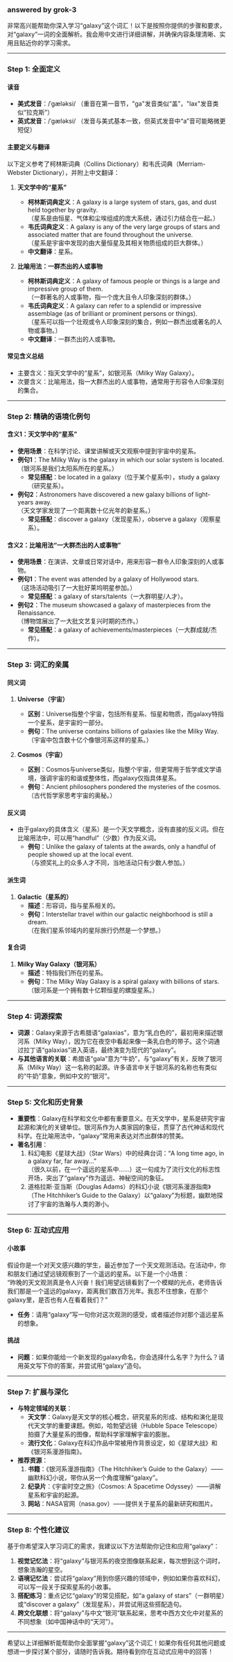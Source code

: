 ### answered by grok-3
非常高兴能帮助你深入学习“galaxy”这个词汇！以下是按照你提供的步骤和要求，对“galaxy”一词的全面解析。我会用中文进行详细讲解，并确保内容条理清晰、实用且贴近你的学习需求。

---

### Step 1: 全面定义
#### 读音
- **美式发音**：/ˈɡæləksi/ （重音在第一音节，"ga"发音类似“盖”，"lax"发音类似“拉克斯”）
- **英式发音**：/ˈɡæləksi/ （发音与美式基本一致，但英式发音中“a”音可能略微更短促）

#### 主要定义与翻译
以下定义参考了柯林斯词典（Collins Dictionary）和韦氏词典（Merriam-Webster Dictionary），并附上中文翻译：

1. **天文学中的“星系”**  
   - **柯林斯词典定义**：A galaxy is a large system of stars, gas, and dust held together by gravity.  
     （星系是由恒星、气体和尘埃组成的庞大系统，通过引力结合在一起。）  
   - **韦氏词典定义**：A galaxy is any of the very large groups of stars and associated matter that are found throughout the universe.  
     （星系是宇宙中发现的由大量恒星及其相关物质组成的巨大群体。）  
   - **中文翻译**：星系。

2. **比喻用法：一群杰出的人或事物**  
   - **柯林斯词典定义**：A galaxy of famous people or things is a large and impressive group of them.  
     （一群著名的人或事物，指一个庞大且令人印象深刻的群体。）  
   - **韦氏词典定义**：A galaxy can refer to a splendid or impressive assemblage (as of brilliant or prominent persons or things).  
     （星系可以指一个壮观或令人印象深刻的集合，例如一群杰出或著名的人物或事物。）  
   - **中文翻译**：一群杰出的人或事物。

#### 常见含义总结
- 主要含义：指天文学中的“星系”，如银河系（Milky Way Galaxy）。
- 次要含义：比喻用法，指一大群杰出的人或事物，通常用于形容令人印象深刻的集合。

---

### Step 2: 精确的语境化例句
#### 含义1：天文学中的“星系”
- **使用场景**：在科学讨论、课堂讲解或天文观察中提到宇宙中的星系。
- **例句1**：The Milky Way is the galaxy in which our solar system is located.  
  （银河系是我们太阳系所在的星系。）  
  - **常见搭配**：be located in a galaxy（位于某个星系中），study a galaxy（研究星系）。
- **例句2**：Astronomers have discovered a new galaxy billions of light-years away.  
  （天文学家发现了一个距离数十亿光年的新星系。）  
  - **常见搭配**：discover a galaxy（发现星系），observe a galaxy（观察星系）。

#### 含义2：比喻用法“一大群杰出的人或事物”
- **使用场景**：在演讲、文章或日常对话中，用来形容一群令人印象深刻的人或事物。
- **例句1**：The event was attended by a galaxy of Hollywood stars.  
  （这场活动吸引了一大批好莱坞明星参加。）  
  - **常见搭配**：a galaxy of stars/talents（一大群明星/人才）。
- **例句2**：The museum showcased a galaxy of masterpieces from the Renaissance.  
  （博物馆展出了一大批文艺复兴时期的杰作。）  
  - **常见搭配**：a galaxy of achievements/masterpieces（一大群成就/杰作）。

---

### Step 3: 词汇的亲属
#### 同义词
1. **Universe（宇宙）**  
   - **区别**：Universe指整个宇宙，包括所有星系、恒星和物质，而galaxy特指一个星系，是宇宙的一部分。  
   - **例句**：The universe contains billions of galaxies like the Milky Way.  
     （宇宙中包含数十亿个像银河系这样的星系。）

2. **Cosmos（宇宙）**  
   - **区别**：Cosmos与universe类似，指整个宇宙，但更常用于哲学或文学语境，强调宇宙的和谐或整体性，而galaxy仅指具体星系。  
   - **例句**：Ancient philosophers pondered the mysteries of the cosmos.  
     （古代哲学家思考宇宙的奥秘。）

#### 反义词
- 由于galaxy的具体含义（星系）是一个天文学概念，没有直接的反义词。但在比喻用法中，可以用“handful”（少数）作为反义词。  
  - **例句**：Unlike the galaxy of talents at the awards, only a handful of people showed up at the local event.  
    （与颁奖礼上的众多人才不同，当地活动只有少数人参加。）

#### 派生词
1. **Galactic（星系的）**  
   - **描述**：形容词，指与星系相关的。  
   - **例句**：Interstellar travel within our galactic neighborhood is still a dream.  
     （在我们星系邻域内的星际旅行仍然是一个梦想。）

#### 复合词
1. **Milky Way Galaxy（银河系）**  
   - **描述**：特指我们所在的星系。  
   - **例句**：The Milky Way Galaxy is a spiral galaxy with billions of stars.  
     （银河系是一个拥有数十亿颗恒星的螺旋星系。）

---

### Step 4: 词源探索
- **词源**：Galaxy来源于古希腊语“galaxias”，意为“乳白色的”，最初用来描述银河系（Milky Way），因为它在夜空中看起来像一条乳白色的带子。这个词通过拉丁语“galaxias”进入英语，最终演变为现代的“galaxy”。
- **与其他语言的关联**：希腊语“gala”意为“牛奶”，与“galaxy”有关，反映了银河系（Milky Way）这一名称的起源。许多语言中关于银河系的名称也有类似的“牛奶”意象，例如中文的“银河”。

---

### Step 5: 文化和历史背景
- **重要性**：Galaxy在科学和文化中都有重要意义。在天文学中，星系是研究宇宙起源和演化的关键单位。银河系作为人类家园的象征，贯穿了古代神话和现代科学。在比喻用法中，“galaxy”常用来表达对杰出群体的赞美。
- **著名引用**：
  1. 科幻电影《星球大战》（Star Wars）中的经典台词：“A long time ago, in a galaxy far, far away...”  
     （很久以前，在一个遥远的星系中……）这一句成为了流行文化的标志性开场，突出了“galaxy”作为遥远、神秘空间的象征。
  2. 道格拉斯·亚当斯（Douglas Adams）的科幻小说《银河系漫游指南》（The Hitchhiker’s Guide to the Galaxy）以“galaxy”为标题，幽默地探讨了宇宙的浩瀚与人类的渺小。

---

### Step 6: 互动式应用
#### 小故事
假设你是一个对天文感兴趣的学生，最近参加了一个天文观测活动。在活动中，你和朋友们通过望远镜观察到了一个遥远的星系。以下是一个小场景：  
“昨晚的天文观测真是令人兴奋！我们用望远镜看到了一个模糊的光点，老师告诉我们那是一个遥远的galaxy，距离我们数百万光年。我忍不住想象，在那个galaxy里，是否也有人在看着我们？”  
- **任务**：请用“galaxy”写一句你对这次观测的感受，或者描述你对那个遥远星系的想象。

#### 挑战
- **问题**：如果你能给一个新发现的galaxy命名，你会选择什么名字？为什么？请用英文写下你的答案，并尝试用“galaxy”造句。

---

### Step 7: 扩展与深化
- **与特定领域的关联**：
  - **天文学**：Galaxy是天文学的核心概念，研究星系的形成、结构和演化是现代天文学的重要课题。例如，哈勃望远镜（Hubble Space Telescope）拍摄了大量星系的图像，帮助科学家理解宇宙的膨胀。
  - **流行文化**：Galaxy在科幻作品中常被用作背景设定，如《星球大战》和《银河系漫游指南》。
- **推荐资源**：
  1. **书籍**：《银河系漫游指南》（The Hitchhiker’s Guide to the Galaxy）——幽默科幻小说，带你从另一个角度理解“galaxy”。
  2. **纪录片**：《宇宙时空之旅》（Cosmos: A Spacetime Odyssey）——讲解星系和宇宙的起源。
  3. **网站**：NASA官网（nasa.gov）——提供关于星系的最新研究和图片。

---

### Step 8: 个性化建议
基于你希望深入学习词汇的需求，我建议以下方法帮助你记住和应用“galaxy”：
1. **视觉记忆法**：将“galaxy”与银河系的夜空图像联系起来，每次想到这个词时，想象浩瀚的星空。
2. **语境记忆法**：尝试将“galaxy”用到你感兴趣的领域中，例如如果你喜欢科幻，可以写一段关于探索星系的小故事。
3. **搭配练习**：重点记忆“galaxy”的常见搭配，如“a galaxy of stars”（一群明星）或“discover a galaxy”（发现星系），并尝试用这些搭配造句。
4. **跨文化联想**：将“galaxy”与中文“银河”联系起来，思考中西方文化中对星系的不同想象（如中国神话中的“天河”）。

---

希望以上详细解析能帮助你全面掌握“galaxy”这个词汇！如果你有任何其他问题或想进一步探讨某个部分，请随时告诉我。期待看到你在互动式应用中的回答！